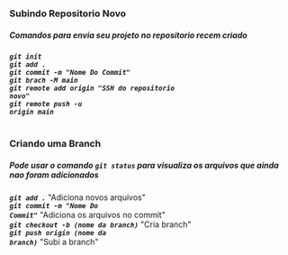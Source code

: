 ### Subindo Repositorio Novo <br>

##### Comandos para envia seu projeto no repositorio recem criado

<code>***git init***</code> <br>
<code>***git add .***</code> <br>
<code>***git commit -m "Nome Do Commit"***</code> <br>
<code>***git brach -M main***</code> <br>
<code>***git remote add origin "SSH do repositorio novo"***</code> <br>
<code>***git remote push -u origin main***</code> <br>

#
### Criando uma Branch

##### Pode usar o comando <code>git status</code> para visualiza os arquivos que ainda nao foram adicionados 


<code>***git add .***</code> "Adiciona novos arquivos" <br>
<code>***git commit -m "Nome Do Commit"***</code> "Adiciona os arquivos no commit" <br>
<code>***git checkout -b (nome da branch)***</code> "Cria branch"<br>
<code>***git push origin (nome da branch)***</code> "Subi a branch"<br>

#
